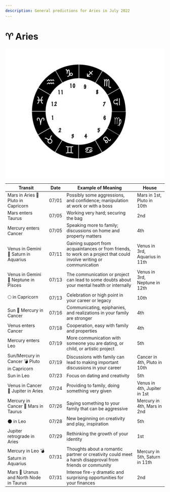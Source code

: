 ```yaml
---
description: General predictions for Aries in July 2022
---
```


# ♈ Aries

![](../../../.gitbook/assets/aris.png)

| Transit                                     | Date  | Example of Meaning                                                                                                   | House                          |
| ------------------------------------------- | ----- | -------------------------------------------------------------------------------------------------------------------- | ------------------------------ |
| Mars in Aries 🔲 Pluto in Capricorn         | 07/01 | Possibly some aggressions, and confidence; manipulation at work or with a boss                                       | Mars in 1st, Pluto in 10th     |
| Mars enters Taurus                          | 07/05 | Working very hard; securing the bag                                                                                  | 2nd                            |
| Mercury enters Cancer                       | 07/05 | Speaking more to family; discussions on home and property matters                                                    | 4th                            |
| Venus in Gemini 🔺 Saturn in Aquarius       | 07/11 | Gaining support from acquaintances or from friends, to work on a project that could involve writing or communication | Venus in 3rd, Aquarius in 11th |
| Venus in Gemini 🔲 Neptune in Pisces        | 07/13 | The communication or project can lead to some doubts about your mental health or internally                          | Venus in 3rd, Neptune in 12th  |
|  🌕 in Capricorn                            | 07/13 | Celebration or high point in your career or legacy                                                                   | 10th                           |
| Sun 🖤 Mercury in Cancer                    | 07/16 | Communicating, epiphanies, and realizations in your family are stronger                                              | 4th                            |
| Venus enters Cancer                         | 07/18 | Cooperation, easy with family and properties                                                                         | 4th                            |
| Mercury enters Leo                          | 07/19 | More communication with someone you are dating, or child, or artistic project                                        | 5th                            |
| Sun/Mercury in Cancer 💣 Pluto in Capricorn | 07/19 | Discussions with family can lead to making important discussions in your career                                      | Cancer in 4th, Pluto in 10th   |
| Sun in Leo                                  | 07/23 | Focus on dating and creativity                                                                                       | 5th                            |
| Venus in Cancer 🔲 Jupiter in Aries         | 07/24 | Providing to family, doing something very given                                                                      | Venus in 4th, Jupiter in 1st   |
| Mercury in Cancer 🔲 Mars in Taurus         | 07/26 | Saying something to your family that can be aggressive                                                               | Mercury in 4th, Mars in 2nd    |
| 🌑 in Leo                                   | 07/28 | New beginning on creativity and play, inspiration                                                                    | 5th                            |
| Jupiter retrograde in Aries                 | 07/29 | Rethinking the growth of your identity                                                                               | 1st                            |
| Mercury in Leo 💣 Saturn in Aquarius        | 07/31 | Thoughts about a romantic partner or creativity could meet a harsh disapproval from friends or community             | Mercury in 5th, Saturn in 11th |
| Mars 🖤 Uranus and North Node in Taurus     | 07/31 | Intense fire-y dramatic and surprising opportunities for your finances                                               | 2nd                            |

